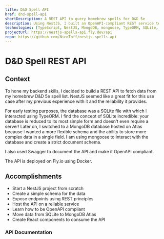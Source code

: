 ```yaml
---
title: D&D Spell API
href: dnd-spell-api
shortDescription: A REST API to query homebrew spells for D&D 5e
description: Using NestJS, I built an OpenAPI-compliant REST service to query D&D 5e homebrew spells data from any frontend application.
technologies: [TypeScript, NestJS, MongoDB, mongoose, TypeORM, SQLite, Swagger, Docker, VSCode, Fly.io, pnpm]
projectUrl: https://nestjs-spells-api.fly.dev/api
repo: https://github.com/NicoToff/nestjs-spells-api
---
```


# D&D Spell REST API

## Context

To hone my backend skills, I decided to build a REST API to fetch data from my homebrew D&D 5e spell list. NestJS seemed like a great fit for this use case after my previous experience with it and the reliability it provides.

For early testing purposes, the database was a SQLite file with which I interacted using TypeORM. I find the concept of SQLite incredible: your database is reduced to its most simple form and doesn't even require a server! Later on, I switched to a MongoDB database hosted on Atlas because I wanted a more flexible schema and the ability to store more complex data in a single field. I am using mongoose to interact with the database and create a strict document schema.

I also used Swagger to document the API and make it OpenAPI compliant.

The API is deployed on Fly.io using Docker.

## Accomplishments

- Start a NestJS project from scratch
- Create a simple schema for the data
- Expose endpoints using REST principles
- Host the API on a reliable service
- Learn how to be OpenAPI compliant
- Move data from SQLite to MongoDB Atlas
- Create React components to consume the API

### API Documentation
